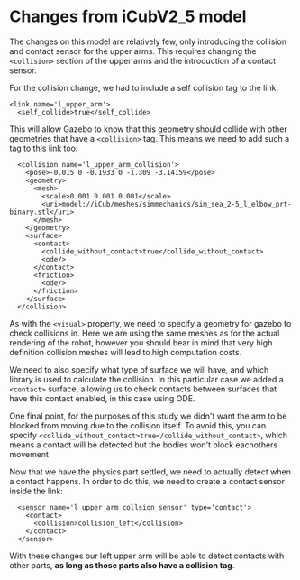Changes from iCubV2_5 model
=====================

The changes on this model are relatively few, only introducing the collision and contact sensor for the upper arms. This requires changing the `<collision>` section of the upper arms and the introduction of a contact sensor.

For the collision change, we had to include a self collision tag to the link:

```
<link name='l_upper_arm'>
  <self_collide>true</self_collide>
```

This will allow Gazebo to know that this geometry should collide with other geometries that have a `<collision>` tag. This means we need to add such a tag to this link too:

```
  <collision name='l_upper_arm_collision'>
    <pose>-0.015 0 -0.1933 0 -1.309 -3.14159</pose>
    <geometry>
      <mesh>
        <scale>0.001 0.001 0.001</scale>
        <uri>model://iCub/meshes/simmechanics/sim_sea_2-5_l_elbow_prt-binary.stl</uri>
      </mesh>
    </geometry>
    <surface>
      <contact>
        <collide_without_contact>true</collide_without_contact>
        <ode/>
      </contact>
      <friction>
        <ode/>
      </friction>
    </surface>
  </collision>
```

As with the `<visual>` property, we need to specify a geometry for gazebo to check collisions in. Here we are using the same meshes as for the actual rendering of the robot, however you should bear in mind that very high definition collision meshes will lead to high computation costs.

We need to also specify what type of surface we will have, and which library is used to calculate the collision. In this particular case we added a `<contact>` surface, allowing us to check contacts between surfaces that have this contact enabled, in this case using ODE.

One final point, for the purposes of this study we didn't want the arm to be blocked from moving due to the collision itself. To avoid this, you can specify `<collide_without_contact>true</collide_without_contact>`, which means a contact will be detected but the bodies won't block eachothers movement


Now that we have the physics part settled, we need to actually detect when a contact happens. In order to do this, we need to create a contact sensor inside the link:

```
  <sensor name='l_upper_arm_collsion_sensor' type='contact'>
    <contact>
      <collision>collision_left</collision>
    </contact>
  </sensor>
```

With these changes our left upper arm will be able to detect contacts with other parts, **as long as those parts also have a collision tag**. 
